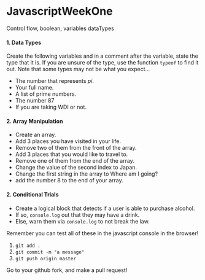 # JavascriptWeekOne
Control flow, boolean, variables dataTypes

#### 1. Data Types

Create the following variables and in a comment after the variable, state the type that it is. If you are unsure of the type, use the function `typeof` to find it out. Note that some types may not be what you expect...

* The number that represents *pi*.
* Your full name.
* A list of prime numbers.
* The number 87
* If you are taking WDI or not.

#### 2. Array Manipulation

* Create an array.
* Add 3 places you have visited in your life.
* Remove two of them from the front of the array.
* Add 3 places that you would like to travel to.
* Remove one of them from the end of the array.
* Change the value of the second index to Japan.
* Change the first string in the array to Where am I going?
* add the number 8 to the end of your array.


#### 2. Conditional Trials

* Create a logical block that detects if a user is able to purchase alcohol.
* If so, `console.log` out that they may have a drink.
* Else, warn them via `console.log` to not break the law.

Remember you can test all of these in the javascript console in the browser!

1.  `git add .`
2.  `git commit -m "a message"`
3.  `git push origin master`

Go to your github fork, and make a pull request!

